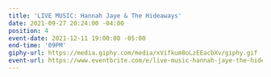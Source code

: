 ```yaml
---
title: 'LIVE MUSIC: Hannah Jaye & The Hideaways'
date: 2021-09-27 20:24:00 -04:00
position: 4
event-date: 2021-12-11 19:00:00 -05:00
end-time: '09PM'
giphy-url: https://media.giphy.com/media/xVifkum8oLzEEacbXv/giphy.gif
event-url: https://www.eventbrite.com/e/live-music-hannah-jaye-the-hideaways-tickets-209298275777
---
```



